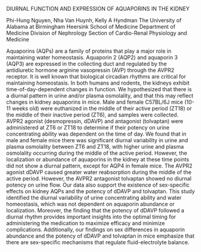 DIURNAL FUNCTION AND EXPRESSION OF AQUAPORINS IN THE KIDNEY

Phi-Hung Nguyen, Nha Van Huynh, Kelly A Hyndman
The University of Alabama at Birmingham 
Heersink School of Medicine 
Department of Medicine
Division of Nephrology
Section of Cardio-Renal Physiology and Medicine


Aquaporins (AQPs) are a family of proteins that play a major role in maintaining water homeostasis. Aquaporin 2 (AQP2) and aquaporin 3 (AQP3) are expressed in the collecting duct and regulated by the antidiuretic hormone arginine vasopressin (AVP) through the AVPR2 receptor. It is well known that biological circadian rhythms are critical for maintaining homeostasis. In both humans and rodents, the kidneys exhibit time-of-day-dependent changes in function. We hypothesized that there is a diurnal pattern in urine and/or plasma osmolality, and that this may reflect changes in kidney aquaporins in mice. Male and female C57BL/6J mice (10-11 weeks old) were euthanized in the middle of their active period (ZT18) or the middle of their inactive period (ZT6), and samples were collected. AVPR2 agonist (desmopressin, dDAVP) and antagonist (tolvaptan) were administered at ZT6 or ZT18 to determine if their potency on urine concentrating ability was dependent on the time of day. We found that in male and female mice there was significant diurnal variability in urine and plasma osmolality between ZT6 and ZT18, with higher urine and plasma osmolality occurring during the middle of the active period. However, the localization or abundance of aquaporins in the kidney at these time points did not show a diurnal pattern, except for AQP4 in female mice. The AVPR2 agonist dDAVP caused greater water reabsorption during the middle of the active period. However, the AVPR2 antagonist tolvaptan showed no diurnal potency on urine flow. Our data also support the existence of sex-specific effects on kidney AQPs and the potency of dDAVP and tolvaptan. This study identified the diurnal variability of urine concentrating ability and water homeostasis, which was not dependent on aquaporin abundance or localization. Moreover, the finding that the potency of dDAVP followed a diurnal rhythm provides important insights into the optimal timing for administering the medication to maximize efficacy and minimize complications. Additionally, our findings on sex differences in aquaporin abundance and the potency of dDAVP and tolvaptan in mice emphasize that there are sex-specific mechanisms that regulate fluid-electrolyte balance.
